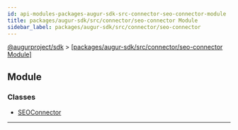 ```yaml
---
id: api-modules-packages-augur-sdk-src-connector-seo-connector-module
title: packages/augur-sdk/src/connector/seo-connector Module
sidebar_label: packages/augur-sdk/src/connector/seo-connector
---
```


[@augurproject/sdk](api-readme.md) > [[packages/augur-sdk/src/connector/seo-connector Module]](api-modules-packages-augur-sdk-src-connector-seo-connector-module.md)

## Module

### Classes

* [SEOConnector](api-classes-packages-augur-sdk-src-connector-seo-connector-seoconnector.md)

---

